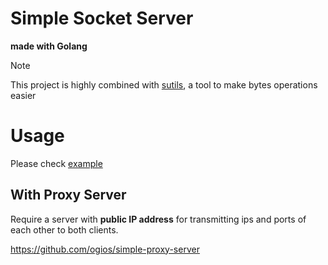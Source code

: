 # Simple Socket Server

**made with Golang**

> [!NOTE]  
> This project is highly combined with [sutils](https://github.com/ogios/sutils), a tool to make bytes operations easier

# Usage

Please check [example](https://github.com/ogios/simple-socket-server/tree/main/example)


## With Proxy Server
Require a server with **public IP address** for transmitting ips and ports of each other to both clients.

https://github.com/ogios/simple-proxy-server
